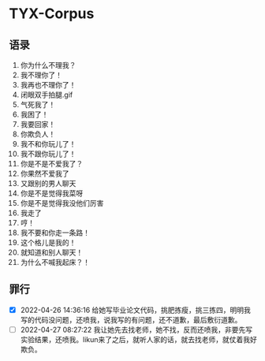 # TYX-Corpus

## 语录
1. 你为什么不理我？
2. 我不理你了！
3. 我再也不理你了！
4. 闭眼双手拍腿.gif
5. 气死我了！
6. 我困了！
7. 我要回家！
8. 你欺负人！
9. 我不和你玩儿了！
10. 我不跟你玩儿了！
11. 你是不是不爱我了？
12. 你果然不爱我了
13. 又跟别的男人聊天
14. 你是不是觉得我菜呀
15. 你是不是觉得我没他们厉害
16. 我走了
17. 哼！
18. 我不要和你走一条路！
19. 这个格儿是我的！
20. 就知道和别人聊天！
21. 为什么不喊我起床？！

## 罪行
- [x] 2022-04-26 14:36:16 给她写毕业论文代码，挑肥拣瘦，挑三拣四，明明我写的代码没问题，还喷我，说我写的有问题，还不道歉，最后敷衍道歉。
- [ ] 2022-04-27 08:27:22 我让她先去找老师，她不找，反而还喷我，非要先写实验结果，还喷我。likun来了之后，就听人家的话，就去找老师，就仗着我好欺负。
